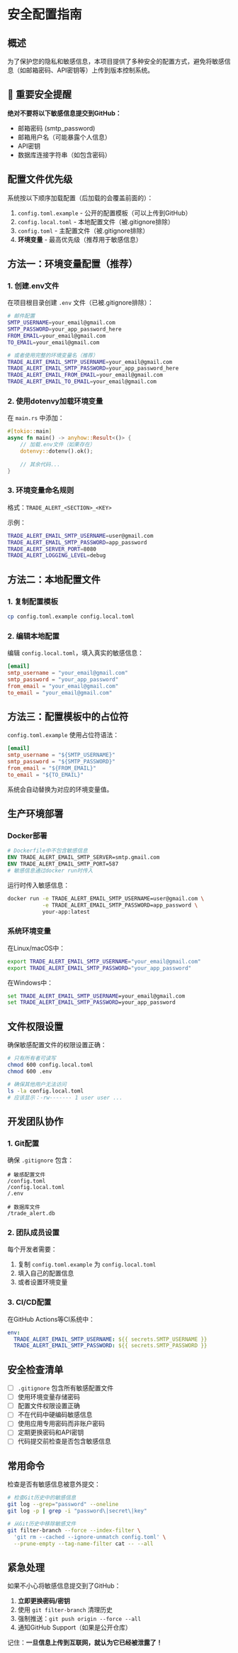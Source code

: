 # 安全配置指南

## 概述

为了保护您的隐私和敏感信息，本项目提供了多种安全的配置方式，避免将敏感信息（如邮箱密码、API密钥等）上传到版本控制系统。

## 🚨 重要安全提醒

**绝对不要将以下敏感信息提交到GitHub：**
- 邮箱密码 (smtp_password)
- 邮箱用户名（可能暴露个人信息）
- API密钥
- 数据库连接字符串（如包含密码）

## 配置文件优先级

系统按以下顺序加载配置（后加载的会覆盖前面的）：

1. `config.toml.example` - 公开的配置模板（可以上传到GitHub）
2. `config.local.toml` - 本地配置文件（被.gitignore排除）
3. `config.toml` - 主配置文件（被.gitignore排除）
4. **环境变量** - 最高优先级（推荐用于敏感信息）

## 方法一：环境变量配置（推荐）

### 1. 创建.env文件

在项目根目录创建 `.env` 文件（已被.gitignore排除）：

```bash
# 邮件配置
SMTP_USERNAME=your_email@gmail.com
SMTP_PASSWORD=your_app_password_here
FROM_EMAIL=your_email@gmail.com
TO_EMAIL=your_email@gmail.com

# 或者使用完整的环境变量名（推荐）
TRADE_ALERT_EMAIL_SMTP_USERNAME=your_email@gmail.com
TRADE_ALERT_EMAIL_SMTP_PASSWORD=your_app_password_here
TRADE_ALERT_EMAIL_FROM_EMAIL=your_email@gmail.com
TRADE_ALERT_EMAIL_TO_EMAIL=your_email@gmail.com
```

### 2. 使用dotenvy加载环境变量

在 `main.rs` 中添加：

```rust
#[tokio::main]
async fn main() -> anyhow::Result<()> {
    // 加载.env文件（如果存在）
    dotenvy::dotenv().ok();
    
    // 其余代码...
}
```

### 3. 环境变量命名规则

格式：`TRADE_ALERT_<SECTION>_<KEY>`

示例：
```bash
TRADE_ALERT_EMAIL_SMTP_USERNAME=user@gmail.com
TRADE_ALERT_EMAIL_SMTP_PASSWORD=app_password
TRADE_ALERT_SERVER_PORT=8080
TRADE_ALERT_LOGGING_LEVEL=debug
```

## 方法二：本地配置文件

### 1. 复制配置模板

```bash
cp config.toml.example config.local.toml
```

### 2. 编辑本地配置

编辑 `config.local.toml`，填入真实的敏感信息：

```toml
[email]
smtp_username = "your_email@gmail.com"
smtp_password = "your_app_password"
from_email = "your_email@gmail.com"
to_email = "your_email@gmail.com"
```

## 方法三：配置模板中的占位符

`config.toml.example` 使用占位符语法：

```toml
[email]
smtp_username = "${SMTP_USERNAME}"
smtp_password = "${SMTP_PASSWORD}"
from_email = "${FROM_EMAIL}"
to_email = "${TO_EMAIL}"
```

系统会自动替换为对应的环境变量值。

## 生产环境部署

### Docker部署

```dockerfile
# Dockerfile中不包含敏感信息
ENV TRADE_ALERT_EMAIL_SMTP_SERVER=smtp.gmail.com
ENV TRADE_ALERT_EMAIL_SMTP_PORT=587
# 敏感信息通过docker run时传入
```

运行时传入敏感信息：

```bash
docker run -e TRADE_ALERT_EMAIL_SMTP_USERNAME=user@gmail.com \
           -e TRADE_ALERT_EMAIL_SMTP_PASSWORD=app_password \
           your-app:latest
```

### 系统环境变量

在Linux/macOS中：

```bash
export TRADE_ALERT_EMAIL_SMTP_USERNAME="your_email@gmail.com"
export TRADE_ALERT_EMAIL_SMTP_PASSWORD="your_app_password"
```

在Windows中：

```cmd
set TRADE_ALERT_EMAIL_SMTP_USERNAME=your_email@gmail.com
set TRADE_ALERT_EMAIL_SMTP_PASSWORD=your_app_password
```

## 文件权限设置

确保敏感配置文件的权限设置正确：

```bash
# 只有所有者可读写
chmod 600 config.local.toml
chmod 600 .env

# 确保其他用户无法访问
ls -la config.local.toml
# 应该显示：-rw------- 1 user user ...
```

## 开发团队协作

### 1. Git配置

确保 `.gitignore` 包含：

```gitignore
# 敏感配置文件
/config.toml
/config.local.toml
/.env

# 数据库文件
/trade_alert.db
```

### 2. 团队成员设置

每个开发者需要：

1. 复制 `config.toml.example` 为 `config.local.toml`
2. 填入自己的配置信息
3. 或者设置环境变量

### 3. CI/CD配置

在GitHub Actions等CI系统中：

```yaml
env:
  TRADE_ALERT_EMAIL_SMTP_USERNAME: ${{ secrets.SMTP_USERNAME }}
  TRADE_ALERT_EMAIL_SMTP_PASSWORD: ${{ secrets.SMTP_PASSWORD }}
```

## 安全检查清单

- [ ] `.gitignore` 包含所有敏感配置文件
- [ ] 使用环境变量存储密码
- [ ] 配置文件权限设置正确
- [ ] 不在代码中硬编码敏感信息
- [ ] 使用应用专用密码而非账户密码
- [ ] 定期更换密码和API密钥
- [ ] 代码提交前检查是否包含敏感信息

## 常用命令

检查是否有敏感信息被意外提交：

```bash
# 检查Git历史中的敏感信息
git log --grep="password" --oneline
git log -p | grep -i "password\|secret\|key"

# 从Git历史中移除敏感文件
git filter-branch --force --index-filter \
  'git rm --cached --ignore-unmatch config.toml' \
  --prune-empty --tag-name-filter cat -- --all
```

## 紧急处理

如果不小心将敏感信息提交到了GitHub：

1. **立即更换密码/密钥**
2. 使用 `git filter-branch` 清理历史
3. 强制推送：`git push origin --force --all`
4. 通知GitHub Support（如果是公开仓库）

记住：**一旦信息上传到互联网，就认为它已经被泄露了！** 